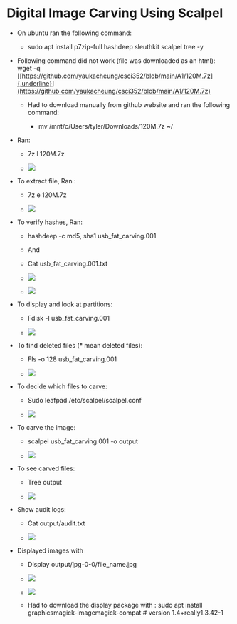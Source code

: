 # Digital Image Carving Using Scalpel

-   On ubuntu ran the following command:

    -   sudo apt install p7zip-full hashdeep sleuthkit scalpel tree -y

<!-- -->

-   Following command did not work (file was downloaded as an html):
    wget -q
    [[https://github.com/yaukacheung/csci352/blob/main/A1/120M.7z]{.underline}](https://github.com/yaukacheung/csci352/blob/main/A1/120M.7z)

    -   Had to download manually from github website and ran the
        following command:

        -   mv /mnt/c/Users/tyler/Downloads/120M.7z \~/

-   Ran:

    -   7z l 120M.7z

    -   ![](images/media/image11.png)

<!-- -->

-   To extract file, Ran :

    -   7z e 120M.7z

    -   ![](images/media/image5.png)

<!-- -->

-   To verify hashes, Ran:

    -   hashdeep -c md5, sha1 usb_fat_carving.001

    -   And

    -   Cat usb_fat_carving.001.txt

    -   ![](images/media/image7.png)

    -   ![](images/media/image6.png)

<!-- -->

-   To display and look at partitions:

    -   Fdisk -l usb_fat_carving.001

    -   ![](images/media/image8.png)

<!-- -->

-   To find deleted files (\* mean deleted files):

    -   Fls -o 128 usb_fat_carving.001

    -   ![](images/media/image1.png)

-   To decide which files to carve:

    -   Sudo leafpad /etc/scalpel/scalpel.conf

    -   ![](images/media/image9.png)

-   To carve the image:

    -   scalpel usb_fat_carving.001 -o output

    -   ![](images/media/image3.png)

-   To see carved files:

    -   Tree output

    -   ![](images/media/image2.png)

-   Show audit logs:

    -   Cat output/audit.txt

    -   ![](images/media/image10.png)

-   Displayed images with

    -   Display output/jpg-0-0/file_name.jpg

    -   ![](images/media/image12.png)

    -   ![](images/media/image4.png)

    -   Had to download the display package with : sudo apt install
        graphicsmagick-imagemagick-compat \# version 1.4+really1.3.42-1
